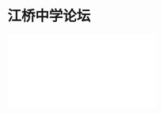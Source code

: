 <html>
<body>
	<h1>江桥中学论坛</h1>
	<iframe src="//player.bilibili.com/player.html?isOutside=true&aid=351853499&bvid=BV1VR4y1i7KM&cid=1007708118&p=1" scrolling="no" border="0" frameborder="no" framespacing="0" allowfullscreen="true"></iframe>
</body>

</html>
